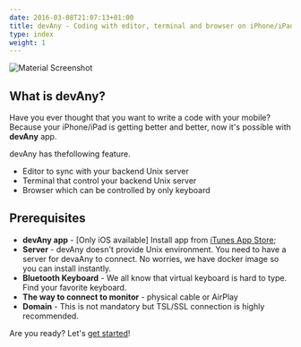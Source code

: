 ```yaml
---
date: 2016-03-08T21:07:13+01:00
title: devAny - Coding with editor, terminal and browser on iPhone/iPad
type: index
weight: 1
---
```


![Material Screenshot](/images/devAny_top_image.jpg)

## What is devAny?

Have you ever thought that you want to write a code with your mobile? 
Because your iPhone/iPad is getting better and better, now it's possible with **devAny** app. 

devAny has thefollowing feature.

* Editor to sync with your backend Unix server
* Terminal that control your backend Unix server
* Browser which can be controlled by only keyboard

## Prerequisites

* **devAny app** - [Only iOS available] Install app from [iTunes App Store](https://itunes.apple.com/app/id1315254200);
* **Server** -  devAny doesn't provide Unix environment. You need to have a server for devaAny to connect. No worries, we have docker image so you can install instantly.
* **Bluetooth Keyboard** -  We all know that virtual keyboard is hard to type. Find your favorite keyboard.
* **The way to connect to monitor** - physical cable or AirPlay
* **Domain** -  This is not mandatory but TSL/SSL connection is highly recommended.

Are you ready? Let's [get started](/getting-started/)!